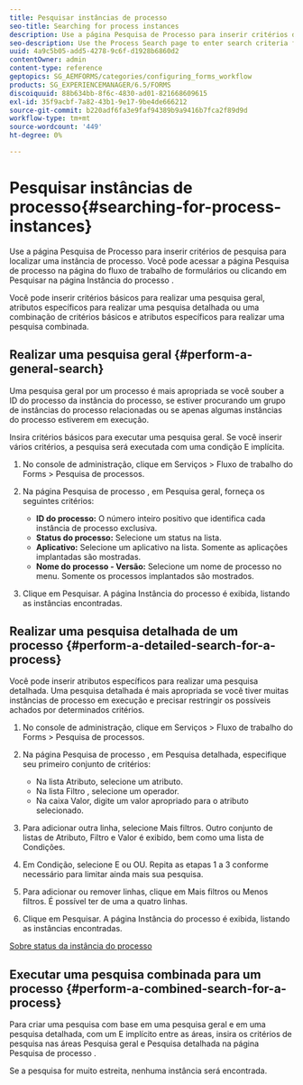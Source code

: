 ```yaml
---
title: Pesquisar instâncias de processo
seo-title: Searching for process instances
description: Use a página Pesquisa de Processo para inserir critérios de pesquisa para localizar uma instância de processo.
seo-description: Use the Process Search page to enter search criteria for finding a process instance.
uuid: 4a9c5b05-add5-4278-9c6f-d1928b6860d2
contentOwner: admin
content-type: reference
geptopics: SG_AEMFORMS/categories/configuring_forms_workflow
products: SG_EXPERIENCEMANAGER/6.5/FORMS
discoiquuid: 88b634bb-8f6c-4830-ad01-821668609615
exl-id: 35f9acbf-7a82-43b1-9e17-9be4de666212
source-git-commit: b220adf6fa3e9faf94389b9a9416b7fca2f89d9d
workflow-type: tm+mt
source-wordcount: '449'
ht-degree: 0%

---
```


# Pesquisar instâncias de processo{#searching-for-process-instances}

Use a página Pesquisa de Processo para inserir critérios de pesquisa para localizar uma instância de processo. Você pode acessar a página Pesquisa de processo na página do fluxo de trabalho de formulários ou clicando em Pesquisar na página Instância do processo .

Você pode inserir critérios básicos para realizar uma pesquisa geral, atributos específicos para realizar uma pesquisa detalhada ou uma combinação de critérios básicos e atributos específicos para realizar uma pesquisa combinada.

## Realizar uma pesquisa geral {#perform-a-general-search}

Uma pesquisa geral por um processo é mais apropriada se você souber a ID do processo da instância do processo, se estiver procurando um grupo de instâncias do processo relacionadas ou se apenas algumas instâncias do processo estiverem em execução.

Insira critérios básicos para executar uma pesquisa geral. Se você inserir vários critérios, a pesquisa será executada com uma condição E implícita.

1. No console de administração, clique em Serviços > Fluxo de trabalho do Forms > Pesquisa de processos.
1. Na página Pesquisa de processo , em Pesquisa geral, forneça os seguintes critérios:

   * **ID do processo:** O número inteiro positivo que identifica cada instância de processo exclusiva.
   * **Status do processo:** Selecione um status na lista.
   * **Aplicativo:** Selecione um aplicativo na lista. Somente as aplicações implantadas são mostradas.
   * **Nome do processo - Versão:** Selecione um nome de processo no menu. Somente os processos implantados são mostrados.

1. Clique em Pesquisar. A página Instância do processo é exibida, listando as instâncias encontradas.

## Realizar uma pesquisa detalhada de um processo {#perform-a-detailed-search-for-a-process}

Você pode inserir atributos específicos para realizar uma pesquisa detalhada. Uma pesquisa detalhada é mais apropriada se você tiver muitas instâncias de processo em execução e precisar restringir os possíveis achados por determinados critérios.

1. No console de administração, clique em Serviços > Fluxo de trabalho do Forms > Pesquisa de processos.
1. Na página Pesquisa de processo , em Pesquisa detalhada, especifique seu primeiro conjunto de critérios:

   * Na lista Atributo, selecione um atributo.
   * Na lista Filtro , selecione um operador.
   * Na caixa Valor, digite um valor apropriado para o atributo selecionado.

1. Para adicionar outra linha, selecione Mais filtros. Outro conjunto de listas de Atributo, Filtro e Valor é exibido, bem como uma lista de Condições.
1. Em Condição, selecione E ou OU. Repita as etapas 1 a 3 conforme necessário para limitar ainda mais sua pesquisa.
1. Para adicionar ou remover linhas, clique em Mais filtros ou Menos filtros. É possível ter de uma a quatro linhas.
1. Clique em Pesquisar. A página Instância do processo é exibida, listando as instâncias encontradas.

[Sobre status da instância do processo](/help/forms/using/admin-help/processes.md#about-process-instance-statuses)

## Executar uma pesquisa combinada para um processo {#perform-a-combined-search-for-a-process}

Para criar uma pesquisa com base em uma pesquisa geral e em uma pesquisa detalhada, com um E implícito entre as áreas, insira os critérios de pesquisa nas áreas Pesquisa geral e Pesquisa detalhada na página Pesquisa de processo .

Se a pesquisa for muito estreita, nenhuma instância será encontrada.
